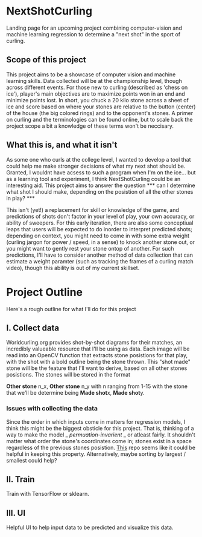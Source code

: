 # NextShotCurling
Landing page for an upcoming project combining computer-vision and machine learning regression to determine a "next shot" in the sport of curling.

## Scope of this project
This project aims to be a showcase of computer vision and machine learning skills. Data collected will be at the championship level, though across different events.
For those new to curling (described as 'chess on ice'), player's main objectives are to maximize points won in an end and minimize points lost. In short, you chuck a 20 kilo stone across a sheet of ice and score based on where your stones are relative to the button (center) of the house (the big colored rings) and to the opponent's stones. A primer on curling and the terminologies can be found online, but to scale back the project scope a bit a knowledge of these terms won't be neccisary.

## What this is, and what it isn't

As some one who curls at the college level, I wanted to develop a tool that could help me make stronger decisions of what my next shot should be. Granted, I wouldnt have acsess to such a program when I'm on the ice... but as a learning tool and experiment, I think NextShotCurling could be an interesting aid. This project aims to answer the question *** can I determine what shot I should make, depending on the posistion of all the other stones in play? ***

This isn't (yet!) a replacement for skill or knowledge of the game, and predictions of shots don't factor in your level of play, your own accuracy, or ability of sweepers. For this early iteration, there are also some conceptiual leaps that users will be expected to do inorder to interpret predicted shots; depending on context, you might need to come in with some extra weight (curling jargon for power / speed, in a sense) to knock another stone out, or you might want to gently rest your stone ontop of another. For such predictions, I'll have to consider another method of data collection that can estimate a weight paramter (such as tracking the frames of a curling match video), though this ability is out of my current skillset. 

# Project Outline
Here's a rough outline for what I'll do for this project

## I. Collect data
Worldcurling.org provides shot-by-shot diagrams for their matches, an incredibly valueable resource that I'll be using as data.
Each image will be read into an OpenCV function that extracts stone posistions for that play, with the shot with a bold outline being the stone thrown.
This "shot made" stone will be the feature that I'll want to derive, based on all other stones posistions. The stones will be stored in the format

**Other stone** n_x, **Other stone** n_y with n ranging from 1-15 with the stone that we'll be determine being **Made shot**x, **Made shot**y.

### Issues with collecting the data
Since the order in which inputs come in matters for regression models, I think this might be the biggest obsticle for this project. That is, thinking of a way to make the model _ _permuation-invarient_ _ or atleast fairly. 
It shouldn't matter what order the stone's coordinates come in; stones exist in a space regardless of the previous stones posistion. [This](https://github.com/off99555/superkeras/blob/master/README.md) repo seems like it could be helpful in keeping this property.
Alternatively, maybe sorting by largest / smallest could help? 

## II. Train

Train with TensorFlow or sklearn. 

## III. UI

Helpful UI to help input data to be predicted and visualize this data.

